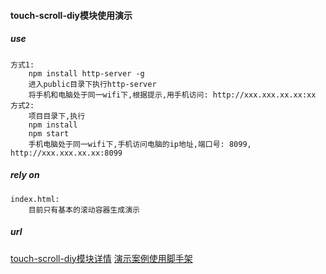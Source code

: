 #### touch-scroll-diy模块使用演示

##### use
	
	方式1:
		npm install http-server -g
		进入public目录下执行http-server
		将手机和电脑处于同一wifi下,根据提示,用手机访问: http://xxx.xxx.xx.xx:xx
	方式2:
		项目目录下,执行
		npm install
		npm start
		手机电脑处于同一wifi下,手机访问电脑的ip地址,端口号: 8099, http://xxx.xxx.xx.xx:8099

##### rely on
	
	index.html: 
		目前只有基本的滚动容器生成演示

##### url

[touch-scroll-diy模块详情](https://github.com/huoxuhuoxu/touch-scroll-diy)
[演示案例使用脚手架](https://github.com/huoxuhuoxu/ReactFrontProjectStructure)	
	



